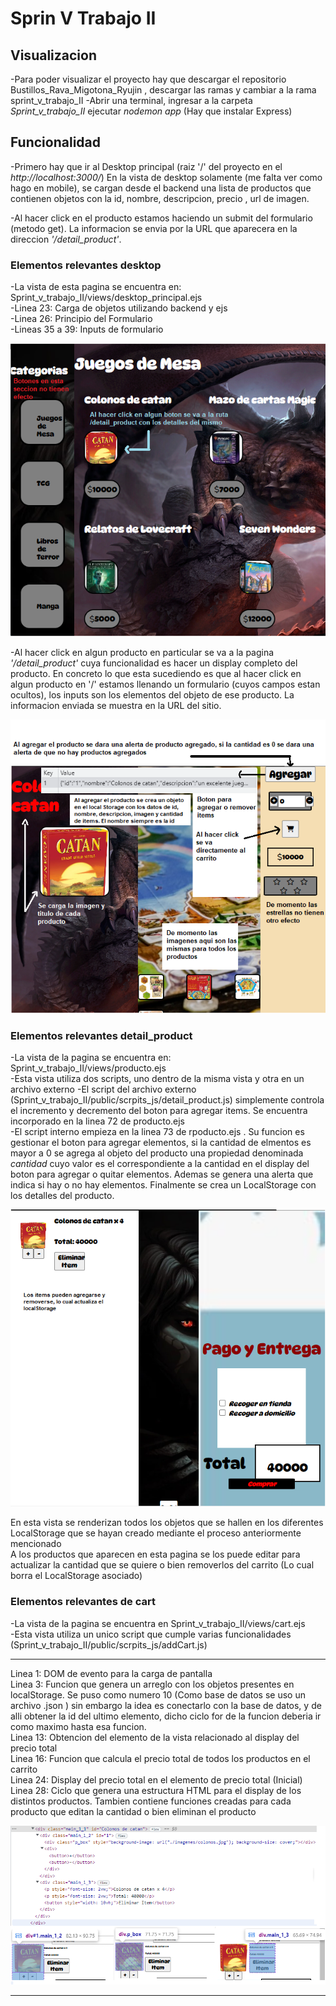 # Sprin V Trabajo II

## Visualizacion
-Para poder visualizar el proyecto hay que descargar el repositorio Bustillos_Rava_Migotona_Ryujin , descargar las ramas y cambiar a la rama sprint_v_trabajo_II
-Abrir una terminal, ingresar a la carpeta *Sprint_v_trabajo_II* ejecutar *nodemon app* (Hay que instalar Express)

## Funcionalidad
-Primero hay que ir al Desktop principal (raiz '/' del proyecto en el *http://localhost:3000/*) En la vista de desktop solamente (me falta ver como hago en mobile), se cargan desde el backend una lista de productos que contienen objetos con la id, nombre, descripcion, precio , url de imagen.

-Al hacer click en el producto estamos haciendo un submit del formulario (metodo get). La informacion se envia por la URL que aparecera en la direccion *'/detail_product'*.

### Elementos relevantes desktop

-La vista de esta pagina se encuentra en: Sprint_v_trabajo_II/views/desktop_principal.ejs<br />
-Linea 23: Carga de objetos utilizando backend y ejs<br />
-Linea 26: Principio del Formulario<br />
-Lineas 35 a 39: Inputs de formulario<br />


![desktop](imagenes_repo/desktop.png)

-Al hacer click en algun producto en particular se va a la pagina *'/detail_product'* cuya funcionalidad es hacer un display completo del producto. En concreto lo que esta  sucediendo es que al hacer click en algun producto en '/' estamos llenando un formulario (cuyos campos estan ocultos), los inputs son los elementos del objeto de ese producto. La informacion enviada se muestra en la URL del sitio.

![detail_product](imagenes_repo/detail_product.png)

### Elementos relevantes detail_product
-La vista de la pagina se encuentra en: Sprint_v_trabajo_II/views/producto.ejs<br />
-Esta vista utiliza dos scripts, uno dentro de la misma vista y otra en un archivo externo
-El script del archivo externo (Sprint_v_trabajo_II/public/scrpits_js/detail_product.js) simplemente controla el incremento y decremento del boton para agregar items. Se encuentra incorporado en la linea 72 de producto.ejs<br />
-El script interno empieza en la linea 73 de rpoducto.ejs . Su funcion es gestionar el boton para agregar elementos, si la cantidad de elmentos es mayor a 0 se agrega al objeto del producto una propiedad denominada *cantidad* cuyo valor es el correspondiente a la cantidad en el display del boton para agregar o quitar elementos. Ademas se genera una alerta que indica si hay o no hay elementos. Finalmente se crea un LocalStorage con los detalles del producto.<br />

![detail_product](imagenes_repo/cart.png)

En esta vista se renderizan todos los objetos que se hallen en los diferentes LocalStorage que se hayan creado mediante el proceso anteriormente mencionado<br/>
A los productos que aparecen en esta pagina se los puede editar para actualizar la cantidad que se quiere o bien removerlos del carrito (Lo cual borra el LocalStorage asociado)

### Elementos relevantes de cart
-La vista de la pagina se encuentra en Sprint_v_trabajo_II/views/cart.ejs<br />
-Esta vista utiliza un unico script que cumple varias funcionalidades (Sprint_v_trabajo_II/public/scrpits_js/addCart.js)

---
Linea 1: DOM de evento para la carga de pantalla<br />
Linea 3: Funcion que genera un arreglo con los objetos presentes en localStorage. Se puso como numero 10 (Como base de datos se uso un archivo .json ) sin embargo la idea es conectarlo con la base de datos, y de alli obtener la id del ultimo elemento, dicho ciclo for de la funcion deberia ir como maximo hasta esa funcion.<br />
Linea 13: Obtencion del elemento de la vista relacionado al display del precio total<br />
Linea 16: Funcion que calcula el precio total de todos los productos en el carrito<br />
Linea 24: Display del precio total en el elemento de precio total (Inicial)<br />
Linea 28: Ciclo que genera una estructura HTML para el display de los distintos productos. Tambien contiene funciones creadas para cada producto que editan la cantidad o bien eliminan el producto<br />

![detail_product](imagenes_repo/explained_cart.png)


---



